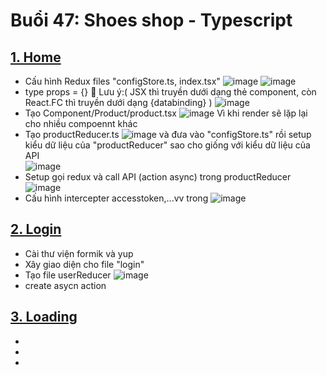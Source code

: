 # Buổi 47: Shoes shop - Typescript
## [1. Home]()
+ Cấu hình Redux files "configStore.ts, index.tsx"      ![image](https://github.com/ductandev/ShoeShop_Typescript/assets/42485856/42f55264-7105-46cb-b5f4-8598d910aa63) ![image](https://github.com/ductandev/ShoeShop_Typescript/assets/42485856/fdeb5c2d-5fe2-48f9-a5b3-8b55061d702c)
+ type props = {}  🌟 Lưu ý:( JSX thì truyền dưới dạng thẻ component, còn React.FC thì truyền dưới dạng {databinding} )
![image](https://github.com/ductandev/ShoeShop_Typescript/assets/42485856/959561c9-10da-432c-923d-c96ac4f7a8a6)
+ Tạo Component/Product/product.tsx ![image](https://github.com/ductandev/ShoeShop_Typescript/assets/42485856/15a8b5f6-9ee2-4329-8d27-8bad434ac7f7) Vì khi render sẽ lặp lại cho nhiều compoennt khác
+ Tạo productReducer.ts ![image](https://github.com/ductandev/ShoeShop_Typescript/assets/42485856/c2aa4c29-3bd9-4fc7-b43e-f84f8f2331e4) và đưa vào "configStore.ts" rồi setup kiểu dữ liệu của "productReducer" sao cho giống với kiểu dữ liệu của API <br>
![image](https://github.com/ductandev/ShoeShop_Typescript/assets/42485856/916344ff-a777-4d56-9f85-6b5f64f4d717)
+ Setup gọi redux và call API (action async) trong productReducer <br> ![image](https://github.com/ductandev/ShoeShop_Typescript/assets/42485856/42ee228f-3d86-4be9-825a-3ca6d165f29f)
+ Cấu hình intercepter accesstoken,...vv trong ![image](https://github.com/ductandev/ShoeShop_Typescript/assets/42485856/d3689154-365f-44e5-b353-f05fe86d8d0e)

## [2. Login]()
+ Cài thư viện formik và yup
+ Xây giao diện cho file "login"
+ Tạo file userReducer ![image](https://github.com/ductandev/ShoeShop_Typescript/assets/42485856/9f81a8c7-448e-42bf-8aa5-8d81041948f8)
+ create asycn action

## [3. Loading]()
+ 
+  
+ 
